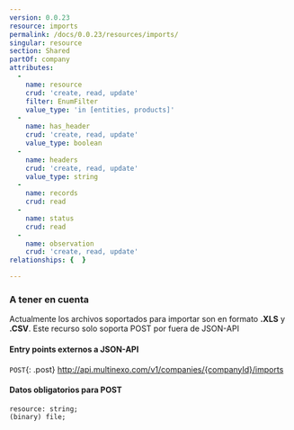```yaml
---
version: 0.0.23
resource: imports
permalink: /docs/0.0.23/resources/imports/
singular: resource
section: Shared
partOf: company
attributes:
  -
    name: resource
    crud: 'create, read, update'
    filter: EnumFilter
    value_type: 'in [entities, products]'
  -
    name: has_header
    crud: 'create, read, update'
    value_type: boolean
  -
    name: headers
    crud: 'create, read, update'
    value_type: string
  -
    name: records
    crud: read
  -
    name: status
    crud: read
  -
    name: observation
    crud: 'create, read, update'
relationships: {  }

---
```


### A tener en cuenta
Actualmente los archivos soportados para importar son en formato **.XLS** y **.CSV**.
Este recurso solo soporta POST por fuera de JSON-API

#### Entry points externos a JSON-API
`POST`{: .post} http://api.multinexo.com/v1/companies/{companyId}/imports

#### Datos obligatorios para POST
```
resource: string;
(binary) file;
```
